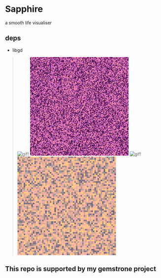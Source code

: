 # Sapphire
a smooth life visualiser 

## deps
- libgd


> ![gif!](docs/ex1.gif)
> ![gif!](docs/ex2.gif)
> ![gif!](docs/ex3.gif)
> ![gif!](docs/ex4.gif)

## This repo is supported by my gemstrone project
